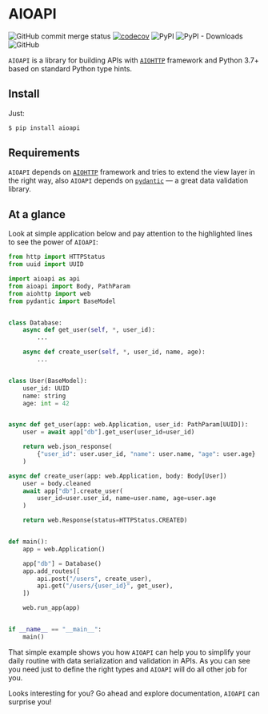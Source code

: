 # AIOAPI

![GitHub commit merge status](https://img.shields.io/github/commit-status/Gr1N/aioapi/master/HEAD.svg?label=build%20status) [![codecov](https://codecov.io/gh/Gr1N/aioapi/branch/master/graph/badge.svg)](https://codecov.io/gh/Gr1N/aioapi) ![PyPI](https://img.shields.io/pypi/v/aioapi.svg?label=pypi%20version) ![PyPI - Downloads](https://img.shields.io/pypi/dm/aioapi.svg?label=pypi%20downloads) ![GitHub](https://img.shields.io/github/license/Gr1N/aioapi.svg)

`AIOAPI` is a library for building APIs with [`AIOHTTP`](https://aiohttp.readthedocs.io/) framework and Python 3.7+ based on standard Python type hints.

## Install

Just:

```bash
$ pip install aioapi
```

## Requirements

`AIOAPI` depends on [`AIOHTTP`](https://aiohttp.readthedocs.io/) framework and tries to extend the view layer in the right way, also `AIOAPI` depends on [`pydantic`](https://pydantic-docs.helpmanual.io/) — a great data validation library.

## At a glance

Look at simple application below and pay attention to the highlighted lines to see the power of `AIOAPI`:

```python hl_lines="24 31"
from http import HTTPStatus
from uuid import UUID

import aioapi as api
from aioapi import Body, PathParam
from aiohttp import web
from pydantic import BaseModel


class Database:
    async def get_user(self, *, user_id):
        ...

    async def create_user(self, *, user_id, name, age):
        ...


class User(BaseModel):
    user_id: UUID
    name: string
    age: int = 42


async def get_user(app: web.Application, user_id: PathParam[UUID]):
    user = await app["db"].get_user(user_id=user_id)

    return web.json_response(
        {"user_id": user.user_id, "name": user.name, "age": user.age}
    )

async def create_user(app: web.Application, body: Body[User])
    user = body.cleaned
    await app["db"].create_user(
        user_id=user.user_id, name=user.name, age=user.age
    )

    return web.Response(status=HTTPStatus.CREATED)


def main():
    app = web.Application()

    app["db"] = Database()
    app.add_routes([
        api.post("/users", create_user),
        api.get("/users/{user_id}", get_user),
    ])

    web.run_app(app)


if __name__ == "__main__":
    main()
```

That simple example shows you how `AIOAPI` can help you to simplify your daily routine with data serialization and validation in APIs. As you can see you need just to define the right types and `AIOAPI` will do all other job for you.

Looks interesting for you? Go ahead and explore documentation, `AIOAPI` can surprise you!
